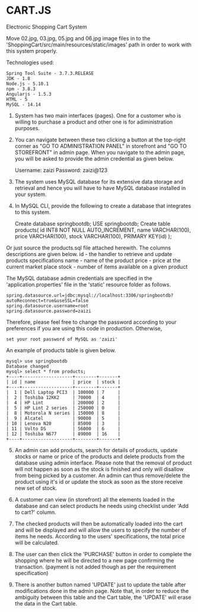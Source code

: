 # CART.JS
Electronic Shopping Cart System

Move 02.jpg, 03.jpg, 05.jpg and 06.jpg image files in to the 'ShoppingCart/src/main/resources/static/images' path in order to work with this system properly.

Technologies used:

	Spring Tool Suite - 3.7.3.RELEASE
	JDK - 1.8
	Node.js - 5.10.1
	npm - 3.8.3
	Angularjs - 1.5.3
	HTML - 5
	MySQL - 14.14

1) System has two main interfaces (pages). One for a customer who is willing to 
purchase a product and other one is for adiministration purposes.

2) You can navigate between these two clicking a button at the top-right corner
as "GO TO ADMINISTRATION PANEL" in storefront and "GO TO STOREFRONT" in admin
page. When you navigate to the admin page, you will be asked to provide the 
admin credential as given below.
	
	Username: zaizi
	Password: zaizi@123

3) The system uses MySQL database for its extensive data storage and retrieval and
hence you will have to have MySQL database installed in your system.

4) In MySQL CLI, provide the following to create a database that integrates to
this system.

	Create database springbootdb;
	USE springbootdb;
	Create table products(
		id INT8 NOT NULL AUTO_INCREMENT,
		name VARCHAR(100),
		price VARCHAR(100),
		stock VARCHAR(100),
		PRIMARY KEY(id)
	);

Or just source the products.sql file attached herewith. The columns descriptions
are given below.
	id - the handler to retrieve and update products specifications
	name - name of the product
	price - price at the current market place
	stock - number of items available on a given product

The MySQL database admin credentials are specified in the 'application.properties'
file in the 'static' resource folder as follows.

	spring.datasource.url=jdbc:mysql://localhost:3306/springbootdb?autoReconnect=true&useSSL=false
	spring.datasource.username=root
	spring.datasource.password=zaizi

Therefore, please feel free to change the password according to your preferences
if you are using this code in production. Otherwise,

	set your root password of MySQL as 'zaizi'

An example of products table is given below.

	mysql> use springbootdb
	Database changed
	mysql> select * from products;
	+----+-------------------+--------+-------+
	| id | name              | price  | stock |
	+----+-------------------+--------+-------+
	|  1 | Dell Laptop PCI3  | 100000 | 7     |
	|  2 | Toshiba 12KK2     | 70000  | 4     |
	|  4 | HP Lint           | 200000 | 2     |
	|  5 | HP Lint 2 series  | 250000 | 0     |
	|  8 | Motorola N series | 150000 | 8     |
	|  9 | Alcatel           | 90000  | 5     |
	| 10 | Lenova N20        | 85000  | 3     |
	| 11 | Volto DS          | 56000  | 6     |
	| 12 | Toshiba N677      | 89000  | 16    |
	+----+-------------------+--------+-------+

5) An admin can add products, search for details of products, update stocks or
name or price of the products and delete products from the database using admin
interface. Please note that the removal of product will not happen as soon as
the stock is finished and only will disallow from being picked by a customer.
An admin can thus remove/delete the product using it's id or update the stock
as soon as the store receive new set of stock.

6) A customer can view (in storefront) all the elements loaded in the database
and can select products he needs using checklist under 'Add to cart?' column.

7) The checked products will then be automatically loaded into the cart and 
will be displayed and will allow the users to specify the number of items he
needs. According to the users' specifications, the total price will be calculated.

8) The user can then click the 'PURCHASE' button in order to complete the shopping
where he will be directed to a new page confirming the transaction. (payment
is not added though as per the requirement specification)

9) There is another button named 'UPDATE' just to update the table after 
modifications done in the admin page. Note that, in order to reduce the ambiguity
between this table and the Cart table, the 'UPDATE' will erase the data in the
Cart table.
